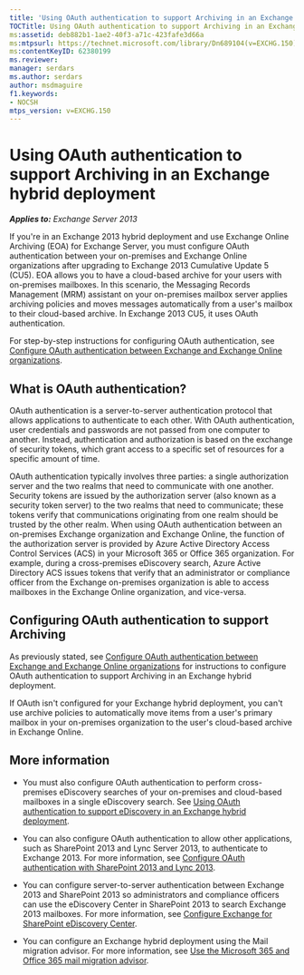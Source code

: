 ```yaml
---
title: 'Using OAuth authentication to support Archiving in an Exchange hybrid deployment'
TOCTitle: Using OAuth authentication to support Archiving in an Exchange hybrid deployment
ms:assetid: deb882b1-1ae2-40f3-a71c-423fafe3d66a
ms:mtpsurl: https://technet.microsoft.com/library/Dn689104(v=EXCHG.150)
ms:contentKeyID: 62380199
ms.reviewer: 
manager: serdars
ms.author: serdars
author: msdmaguire
f1.keywords:
- NOCSH
mtps_version: v=EXCHG.150
---
```


# Using OAuth authentication to support Archiving in an Exchange hybrid deployment

_**Applies to:** Exchange Server 2013_

If you're in an Exchange 2013 hybrid deployment and use Exchange Online Archiving (EOA) for Exchange Server, you must configure OAuth authentication between your on-premises and Exchange Online organizations after upgrading to Exchange 2013 Cumulative Update 5 (CU5). EOA allows you to have a cloud-based archive for your users with on-premises mailboxes. In this scenario, the Messaging Records Management (MRM) assistant on your on-premises mailbox server applies archiving policies and moves messages automatically from a user's mailbox to their cloud-based archive. In Exchange 2013 CU5, it uses OAuth authentication.

For step-by-step instructions for configuring OAuth authentication, see [Configure OAuth authentication between Exchange and Exchange Online organizations](configure-oauth-authentication-between-exchange-and-exchange-online-organizations-exchange-2013-help.md).

## What is OAuth authentication?

OAuth authentication is a server-to-server authentication protocol that allows applications to authenticate to each other. With OAuth authentication, user credentials and passwords are not passed from one computer to another. Instead, authentication and authorization is based on the exchange of security tokens, which grant access to a specific set of resources for a specific amount of time.

OAuth authentication typically involves three parties: a single authorization server and the two realms that need to communicate with one another. Security tokens are issued by the authorization server (also known as a security token server) to the two realms that need to communicate; these tokens verify that communications originating from one realm should be trusted by the other realm. When using OAuth authentication between an on-premises Exchange organization and Exchange Online, the function of the authorization server is provided by Azure Active Directory Access Control Services (ACS) in your Microsoft 365 or Office 365 organization. For example, during a cross-premises eDiscovery search, Azure Active Directory ACS issues tokens that verify that an administrator or compliance officer from the Exchange on-premises organization is able to access mailboxes in the Exchange Online organization, and vice-versa.

## Configuring OAuth authentication to support Archiving

As previously stated, see [Configure OAuth authentication between Exchange and Exchange Online organizations](configure-oauth-authentication-between-exchange-and-exchange-online-organizations-exchange-2013-help.md) for instructions to configure OAuth authentication to support Archiving in an Exchange hybrid deployment.

If OAuth isn't configured for your Exchange hybrid deployment, you can't use archive policies to automatically move items from a user's primary mailbox in your on-premises organization to the user's cloud-based archive in Exchange Online.

## More information

- You must also configure OAuth authentication to perform cross-premises eDiscovery searches of your on-premises and cloud-based mailboxes in a single eDiscovery search. See [Using OAuth authentication to support eDiscovery in an Exchange hybrid deployment](using-oauth-authentication-to-support-ediscovery-in-an-exchange-hybrid-deployment-exchange-2013-help.md).

- You can also configure OAuth authentication to allow other applications, such as SharePoint 2013 and Lync Server 2013, to authenticate to Exchange 2013. For more information, see [Configure OAuth authentication with SharePoint 2013 and Lync 2013](configure-oauth-authentication-with-sharepoint-2013-and-lync-2013-exchange-2013-help.md).

- You can configure server-to-server authentication between Exchange 2013 and SharePoint 2013 so administrators and compliance officers can use the eDiscovery Center in SharePoint 2013 to search Exchange 2013 mailboxes. For more information, see [Configure Exchange for SharePoint eDiscovery Center](configure-exchange-for-sharepoint-ediscovery-center-exchange-2013-help.md).

- You can configure an Exchange hybrid deployment using the Mail migration advisor. For more information, see [Use the Microsoft 365 and Office 365 mail migration advisor](../ExchangeHybrid/mail-migration-jump.md).